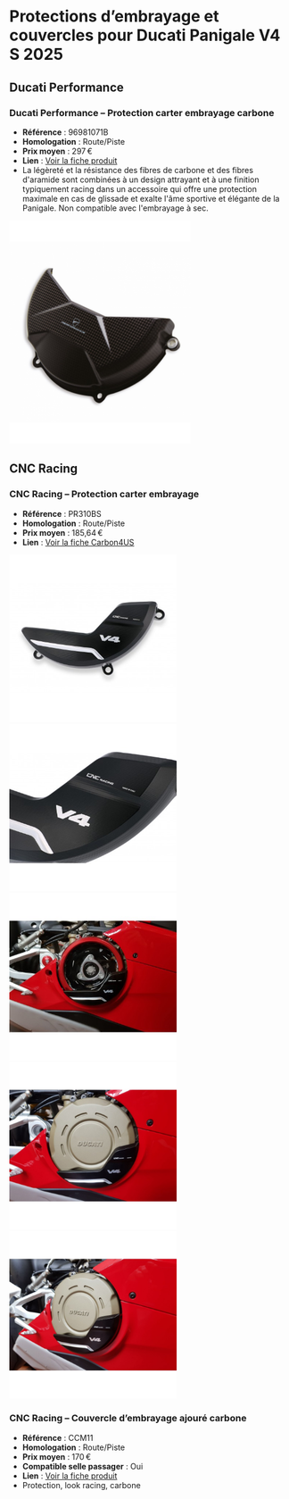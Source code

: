# Protections d’embrayage et couvercles pour Ducati Panigale V4 S 2025
## Ducati Performance  
### Ducati Performance – Protection carter embrayage carbone
- **Référence** : 96981071B
- **Homologation** : Route/Piste
- **Prix moyen** : 297 €
- **Lien** : [Voir la fiche produit](https://www.ducatigrenoble.com/protection-carter-embrayage-carbone-ducati-panigale-v4-2025.html)
- La légèreté et la résistance des fibres de carbone et des fibres d'aramide sont combinées à un design attrayant et à une finition typiquement racing dans un accessoire qui offre une protection maximale en cas de glissade et exalte l'âme sportive et élégante de la Panigale.
Non compatible avec l'embrayage à sec.

<img src="ducati-performance/protection-embrayage-ducati-performance.png" height="400" />
  
## CNC Racing
### CNC Racing – Protection carter embrayage
- **Référence** : PR310BS
- **Homologation** : Route/Piste
- **Prix moyen** : 185,64 €
- **Lien** : [Voir la fiche Carbon4US](https://www.carbon4us.com/en/embrague/7589-cnc-racing-clutch-cover-for-panigale-v4.html?_gl=1*8xy9pz*_up*MQ..*_ga*NTk4NDU2NDUuMTc0OTMyNTI1Mg..*_ga_YMQWVJL8P0*czE3NDkzMjUyNTEkbzEkZzEkdDE3NDkzMjUzMzAkajQ1JGwwJGgxMDU1NDMyMQ..)

<img src="cnc-racing/cnc-racing-clutch-cover-for-panigale-v4.jpg" height="300" /><img src="cnc-racing/cnc-racing-clutch-cover-for-panigale-v4 (1).jpg" height="300" /><img src="cnc-racing/cnc-racing-clutch-cover-for-panigale-v4 (2).jpg" height="300" /><img src="cnc-racing/cnc-racing-clutch-cover-for-panigale-v4 (3).jpg" height="300" /><img src="cnc-racing/cnc-racing-clutch-cover-for-panigale-v4 (4).jpg" height="300" />

### CNC Racing – Couvercle d’embrayage ajouré carbone
- **Référence** : CCM11
- **Homologation** : Route/Piste
- **Prix moyen** : 170 €
- **Compatible selle passager** : Oui
- **Lien** : [Voir la fiche produit](https://www.cncracing.com/en/ducati/panigale-v4-s-2025)
- Protection, look racing, carbone
